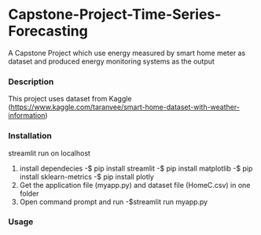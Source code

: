 # Capstone-Project-Time-Series-Forecasting
A Capstone Project which use energy measured by smart home meter as dataset and produced energy monitoring systems as the output 

### Description
This project uses dataset from Kaggle (https://www.kaggle.com/taranvee/smart-home-dataset-with-weather-information)

### Installation
streamlit run on localhost
1. install dependecies
 -$ pip install streamlit
 -$ pip install matplotlib
 -$ pip install sklearn-metrics
 -$ pip install plotly
2. Get the application file (myapp.py) and dataset file (HomeC.csv) in one folder
3. Open command prompt and run 
 -$streamlit run myapp.py

### Usage
